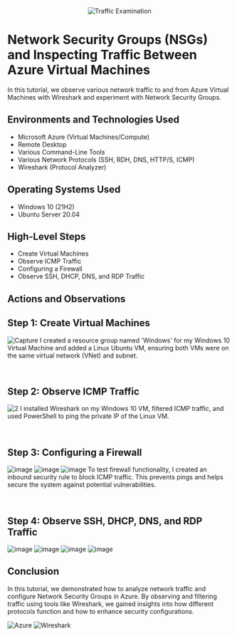 <p align="center">
<img src="https://i.imgur.com/Ua7udoS.png" alt="Traffic Examination"/>
</p>

<h1>Network Security Groups (NSGs) and Inspecting Traffic Between Azure Virtual Machines</h1>
In this tutorial, we observe various network traffic to and from Azure Virtual Machines with Wireshark and experiment with Network Security Groups. <br />

<h2>Environments and Technologies Used</h2>

- Microsoft Azure (Virtual Machines/Compute)
- Remote Desktop
- Various Command-Line Tools
- Various Network Protocols (SSH, RDH, DNS, HTTP/S, ICMP)
- Wireshark (Protocol Analyzer)

<h2>Operating Systems Used </h2>

- Windows 10 (21H2)
- Ubuntu Server 20.04

<h2>High-Level Steps</h2>

- Create Virtual Machines
- Observe ICMP Traffic
- Configuring a Firewall 
- Observe SSH, DHCP, DNS, and RDP Traffic
<h2>Actions and Observations</h2>


<p>
  
## Step 1: Create Virtual Machines

![Capture](https://github.com/user-attachments/assets/6fcf18f4-23c5-467a-9b56-0812dc81aa6d)
I created a resource group named 'Windows' for my Windows 10 Virtual Machine and added a Linux Ubuntu VM, ensuring both VMs were on the same virtual network (VNet) and subnet.

</p>
<p>

</p>
<br />

<p>

## Step 2: Observe ICMP Traffic

![2](https://github.com/user-attachments/assets/91a08904-941c-4a10-a8da-11b82a2f664e)
I installed Wireshark on my Windows 10 VM, filtered ICMP traffic, and used PowerShell to ping the private IP of the Linux VM.

</p>
<p>
<br />
  
## Step 3: Configuring a Firewall
  
![image](https://github.com/user-attachments/assets/27c0ed10-1fad-47da-9e39-b9be2648480d)
![image](https://github.com/user-attachments/assets/e5346a69-e3eb-42b6-86f8-89be9087c0e1)
![image](https://github.com/user-attachments/assets/fe7314af-34d5-4fe6-8b9f-80e8c28ec990)
To test firewall functionality, I created an inbound security rule to block ICMP traffic. This prevents pings and helps secure the system against potential vulnerabilities.

</p>
<br />

## Step 4: Observe SSH, DHCP, DNS, and RDP Traffic

![image](https://github.com/user-attachments/assets/d3bdbd24-86d3-4b0f-8887-48142c8f8554)
![image](https://github.com/user-attachments/assets/6d144f6d-bfbc-4df4-8e5e-1ab97eb4257a)
![image](https://github.com/user-attachments/assets/6714cea8-7541-4889-8c20-6ee12e52260a)
![image](https://github.com/user-attachments/assets/00b11044-fa73-47ac-b6c7-1a07e6c1c1ed)

## Conclusion
In this tutorial, we demonstrated how to analyze network traffic and configure Network Security Groups in Azure. By observing and filtering traffic using tools like Wireshark, we gained insights into how different protocols function and how to enhance security configurations.

![Azure](https://img.shields.io/badge/Azure-Cloud-blue)
![Wireshark](https://img.shields.io/badge/Wireshark-Network%20Analyzer-blue)
